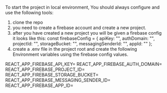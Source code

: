 To start the project in local environment, 
You should always configure and use the following tools:

1. clone the repo
2. you need to create a firebase account and create a new project.
3. after you have created a new project you will be given a firebase config
   it looks like this: 
   const firebaseConfig = {
     apiKey: "",
     authDomain: "",
     projectId: "",
     storageBucket: "",
     messagingSenderId: "",
     appId: ""
   };
4. create a .env file in the project root and create the following Environment variables 
   using the firebase config values.

REACT_APP_FIREBASE_API_KEY= 
REACT_APP_FIREBASE_AUTH_DOMAIN= 
REACT_APP_FIREBASE_PROJECT_ID= 
REACT_APP_FIREBASE_STORAGE_BUCKET= 
REACT_APP_FIREBASE_MESSAGING_SENDER_ID= 
REACT_APP_FIREBASE_APP_ID=

